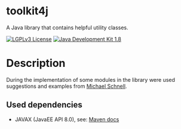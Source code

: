 # toolkit4j
A Java library that contains helpful utility classes.

[![LGPLv3 License](http://img.shields.io/badge/license-LGPLv3-blue.svg)](https://www.gnu.org/licenses/lgpl.html)
[![Java Development Kit 1.8](https://img.shields.io/badge/JDK-1.8-green.svg)](http://www.oracle.com/technetwork/java/javase/downloads/jdk8-downloads-2133151.html)

# Description
During the implementation of some modules in the library were used suggestions and examples from [Michael Schnell](https://github.com/michael-schnell).

## Used dependencies
- JAVAX (JavaEE API 8.0), see: [Maven docs](https://mvnrepository.com/artifact/javax/javaee-api/8.0)
 